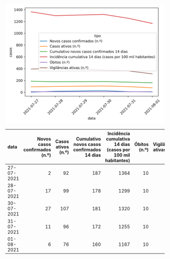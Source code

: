 ![](time-series.png)

| data       |   Novos casos confirmados (n.º) |   Casos ativos (n.º) |   Cumulativo novos casos confirmados 14 dias |   Incidência cumulativa 14 dias (casos por 100 mil habitantes) |   Óbitos (n.º) |   Vigilâncias ativas (n.º) |
|:-----------|--------------------------------:|---------------------:|---------------------------------------------:|---------------------------------------------------------------:|---------------:|---------------------------:|
| 27-07-2021 |                               2 |                   92 |                                          187 |                                                           1364 |             10 |                        393 |
| 28-07-2021 |                              17 |                   99 |                                          178 |                                                           1299 |             10 |                        412 |
| 30-07-2021 |                              27 |                  107 |                                          181 |                                                           1320 |             10 |                        374 |
| 31-07-2021 |                              11 |                   96 |                                          172 |                                                           1255 |             10 |                        363 |
| 01-08-2021 |                               6 |                   76 |                                          160 |                                                           1167 |             10 |                        312 |